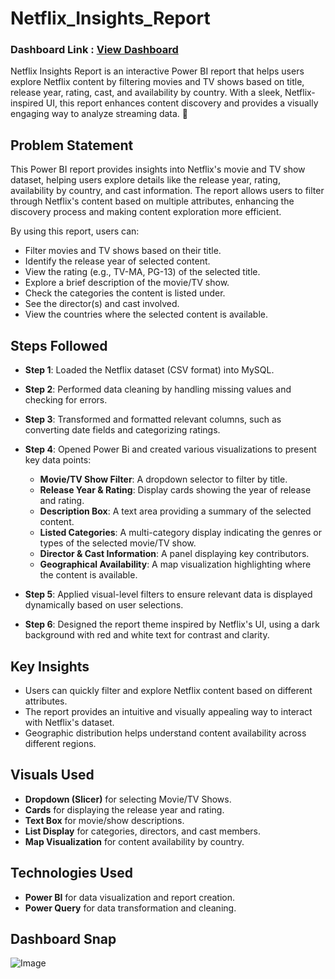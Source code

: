 # Netflix_Insights_Report
### Dashboard Link : [View Dashboard](https://app.powerbi.com/groups/me/reports/37c4fcae-9f72-4725-ac9d-68373b251709/be44d5194675a9b4e7ae?experience=power-bi)
Netflix Insights Report is an interactive Power BI report that helps users explore Netflix content by filtering movies and TV shows based on title, release year, rating, cast, and availability by country. With a sleek, Netflix-inspired UI, this report enhances content discovery and provides a visually engaging way to analyze streaming data. 🚀

## Problem Statement

This Power BI report provides insights into Netflix's movie and TV show dataset, helping users explore details like the release year, rating, availability by country, and cast information. The report allows users to filter through Netflix's content based on multiple attributes, enhancing the discovery process and making content exploration more efficient.

By using this report, users can:
- Filter movies and TV shows based on their title.
- Identify the release year of selected content.
- View the rating (e.g., TV-MA, PG-13) of the selected title.
- Explore a brief description of the movie/TV show.
- Check the categories the content is listed under.
- See the director(s) and cast involved.
- View the countries where the selected content is available.

## Steps Followed

- **Step 1**: Loaded the Netflix dataset (CSV format) into MySQL.
- **Step 2**: Performed data cleaning by handling missing values and checking for errors.
- **Step 3**: Transformed and formatted relevant columns, such as converting date fields and categorizing ratings.
- **Step 4**: Opened Power Bi and created various visualizations to present key data points:

  - **Movie/TV Show Filter**: A dropdown selector to filter by title.
  - **Release Year & Rating**: Display cards showing the year of release and rating.
  - **Description Box**: A text area providing a summary of the selected content.
  - **Listed Categories**: A multi-category display indicating the genres or types of the selected movie/TV show.
  - **Director & Cast Information**: A panel displaying key contributors.
  - **Geographical Availability**: A map visualization highlighting where the content is available.
- **Step 5**: Applied visual-level filters to ensure relevant data is displayed dynamically based on user selections.
- **Step 6**: Designed the report theme inspired by Netflix's UI, using a dark background with red and white text for contrast and clarity.

## Key Insights

- Users can quickly filter and explore Netflix content based on different attributes.
- The report provides an intuitive and visually appealing way to interact with Netflix's dataset.
- Geographic distribution helps understand content availability across different regions.

## Visuals Used

- **Dropdown (Slicer)** for selecting Movie/TV Shows.
- **Cards** for displaying the release year and rating.
- **Text Box** for movie/show descriptions.
- **List Display** for categories, directors, and cast members.
- **Map Visualization** for content availability by country.

## Technologies Used

- **Power BI** for data visualization and report creation.
- **Power Query** for data transformation and cleaning.

## Dashboard Snap
![Image](https://github.com/user-attachments/assets/f601c631-78c8-4781-83f4-795f2f593e8e)
